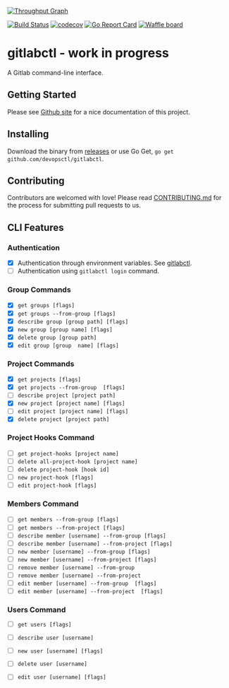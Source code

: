 [![Throughput Graph](http://graphs.waffle.io/devopsctl/gitlabctl/throughput.svg)](https://waffle.io/devopsctl/gitlabctl/metrics)

[![Build Status](https://travis-ci.org/devopsctl/gitlabctl.svg?branch=master)](https://travis-ci.org/devopsctl/gitlabctl)
[![codecov](https://codecov.io/gh/devopsctl/gitlabctl/branch/master/graph/badge.svg)](https://codecov.io/gh/devopsctl/gitlabctl)
[![Go Report Card](https://goreportcard.com/badge/github.com/devopsctl/gitlabctl)](https://goreportcard.com/report/github.com/devopsctl/gitlabctl)
[![Waffle board](https://badge.waffle.io/devopsctl/gitlabctl.png?columns=all)](https://waffle.io/devopsctl/gitlabctl)

# gitlabctl - work in progress

A Gitlab command-line interface.

## Getting Started

Please see [Github site](https://devopsctl.github.io/gitlabctl/) for a nice documentation of this project.

## Installing

Download the binary from [releases](https://github.com/devopsctl/gitlabctl/releases) or use Go Get, `go get github.com/devopsctl/gitlabctl`.

## Contributing

Contributors are welcomed with love! Please read [CONTRIBUTING.md](./CONTRIBUTION.md) for the process for submitting pull requests to us.

## CLI Features

### Authentication 

* [x] Authentication through environment variables. See [gitlabctl](gitlabctl.md).
* [ ] Authentication using `gitlabctl login` command.

### Group Commands

* [x] `get groups [flags]`
* [x] `get groups --from-group [flags]`
* [x] `describe group [group path] [flags]`
* [x] `new group [group name] [flags]`
* [x] `delete group [group path]`
* [x] `edit group [group  name] [flags]`

### Project Commands

* [x] `get projects [flags]`
* [x] `get projects --from-group  [flags]`
* [ ] `describe project [project path]`
* [x] `new project [project name] [flags]`
* [ ] `edit project [project name] [flags]`
* [x] `delete project [project path]`

### Project Hooks Command

* [ ] `get project-hooks [project name]`
* [ ] `delete all-project-hook [project name]`
* [ ] `delete project-hook [hook id]`
* [ ] `new project-hook [flags]`
* [ ] `edit project-hook [flags]`

### Members Command

* [ ] `get members --from-group [flags]`
* [ ] `get members --from-project [flags]`
* [ ] `describe member [username] --from-group [flags]`
* [ ] `describe member [username] --from-project [flags]`
* [ ] `new member [username] --from-group [flags]`
* [ ] `new member [username] --from-project [flags]`
* [ ] `remove member [username] --from-group`
* [ ] `remove member [username] --from-project`
* [ ] `edit member [username] --from-group  [flags]`
* [ ] `edit member [username] --from-project  [flags]`

### Users Command

* [ ] `get users [flags]`
* [ ] `describe user [username]`
* [ ] `new user [username] [flags]`
* [ ] `delete user [username]`
* [ ] `edit user [username] [flags]`

